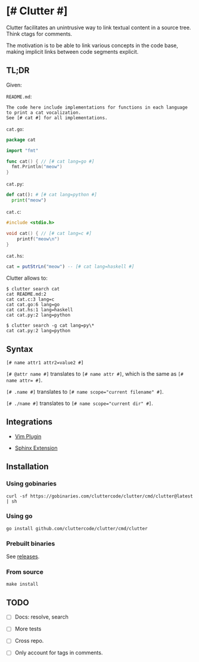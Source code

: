 # [# Clutter #]

Clutter facilitates an unintrusive way to link textual content in a source tree. Think ctags for comments.

The motivation is to be able to link various concepts in the code base, making implicit links between code segments explicit.

## TL;DR

Given:

`README.md`:

```
The code here include implementations for functions in each language to print a cat vocalization.
See [# cat #] for all implementations.
```

`cat.go`:

```go
package cat

import "fmt"

func cat() { // [# cat lang=go #]
  fmt.Println("meow")
}
```

`cat.py`:

```python
def cat(): # [# cat lang=python #]
  print("meow")
```

`cat.c`:

```c
#include <stdio.h>

void cat() { // [# cat lang=c #]
	printf("meow\n")
}

```

`cat.hs`:

```haskell
cat = putStrLn("meow") -- [# cat lang=haskell #]
```

Clutter allows to:

```
$ clutter search cat
cat README.md:2
cat cat.c:3 lang=c
cat cat.go:6 lang=go
cat cat.hs:1 lang=haskell
cat cat.py:2 lang=python

$ clutter search -g cat lang=py\*
cat cat.py:2 lang=python
```

## Syntax

```
[# name attr1 attr2=value2 #]
```

`[# @attr name #]` translates to `[# name attr #]`, which is the same as `[# name attr= #]`.

`[# .name #]` translates to `[# name scope="current filename" #]`.

`[# ./name #]` translates to `[# name scope="current dir" #]`.

## Integrations

- [Vim Plugin](https://github.com/cluttercode/vim-clutter)

- [Sphinx Extension](https://github.com/cluttercode/sphinx-clutter)

## Installation

### Using gobinaries

```shell
curl -sf https://gobinaries.com/cluttercode/clutter/cmd/clutter@latest | sh
```

### Using go

```shell
go install github.com/cluttercode/clutter/cmd/clutter
```

### Prebuilt binaries

See [releases](https://github.com/cluttercode/clutter/releases).

### From source

```shell
make install
```

## TODO

- [ ] Docs: resolve, search
- [ ] More tests
- [ ] Cross repo.

- [ ] Only account for tags in comments.
